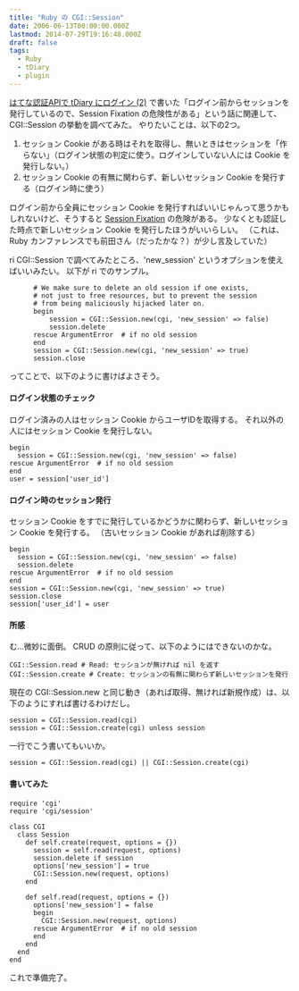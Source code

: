 ```yaml
---
title: "Ruby の CGI::Session"
date: 2006-06-13T00:00:00.000Z
lastmod: 2014-07-29T19:16:48.000Z
draft: false
tags:
  - Ruby
  - tDiary
  - plugin
---
```


[はてな認証APIで tDiary にログイン (2)](/posts/20060522/p01) で書いた「ログイン前からセッションを発行しているので、Session Fixation の危険性がある」という話に関連して、 CGI::Session の挙動を調べてみた。 やりたいことは、以下の2つ。

1. セッション Cookie がある時はそれを取得し、無いときはセッションを「作らない」（ログイン状態の判定に使う。ログインしていない人には Cookie を発行しない。）
2. セッション Cookie の有無に関わらず、新しいセッション Cookie を発行する（ログイン時に使う）

ログイン前から全員にセッション Cookie を発行すればいいじゃんって思うかもしれないけど、そうすると [Session Fixation](https://www.machu.jp/diary/20060522.html#c01) の危険がある。 少なくとも認証した時点で新しいセッション Cookie を発行したほうがいいらしい。 （これは、 Ruby カンファレンスでも前田さん（だったかな？）が少し言及していた）

ri CGI::Session で調べてみたところ、'new_session' というオプションを使えばいいみたい。 以下が ri でのサンプル。

```
      # We make sure to delete an old session if one exists,
      # not just to free resources, but to prevent the session
      # from being maliciously hijacked later on.
      begin
          session = CGI::Session.new(cgi, 'new_session' => false)
          session.delete
      rescue ArgumentError  # if no old session
      end
      session = CGI::Session.new(cgi, 'new_session' => true)
      session.close
```

ってことで、以下のように書けばよさそう。

#### ログイン状態のチェック

ログイン済みの人はセッション Cookie からユーザIDを取得する。 それ以外の人にはセッション Cookie を発行しない。

```
begin
  session = CGI::Session.new(cgi, 'new_session' => false)
rescue ArgumentError  # if no old session
end
user = session['user_id']
```

#### ログイン時のセッション発行

セッション Cookie をすでに発行しているかどうかに関わらず、新しいセッション Cookie を発行する。 （古いセッション Cookie があれば削除する）

```
begin
  session = CGI::Session.new(cgi, 'new_session' => false)
  session.delete
rescue ArgumentError  # if no old session
end
session = CGI::Session.new(cgi, 'new_session' => true)
session.close
session['user_id'] = user
```

#### 所感

む…微妙に面倒。 CRUD の原則に従って、以下のようにはできないのかな。

```
CGI::Session.read # Read: セッションが無ければ nil を返す
CGI::Session.create # Create: セッションの有無に関わらず新しいセッションを発行
```

現在の CGI::Session.new と同じ動き（あれば取得、無ければ新規作成）は、以下のようにすれば書けるわけだし。

```
session = CGI::Session.read(cgi)
session = CGI::Session.create(cgi) unless session
```

一行でこう書いてもいいか。

```
session = CGI::Session.read(cgi) || CGI::Session.create(cgi)
```

#### 書いてみた

```
require 'cgi'
require 'cgi/session'

class CGI
  class Session
    def self.create(request, options = {})
      session = self.read(request, options)
      session.delete if session
      options['new_session'] = true
      CGI::Session.new(request, options)
    end

    def self.read(request, options = {})
      options['new_session'] = false
      begin
        CGI::Session.new(request, options)
      rescue ArgumentError  # if no old session
      end
    end
  end
end
```

これで準備完了。
